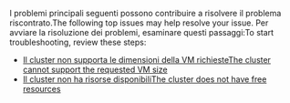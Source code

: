<span data-ttu-id="dcf2d-101">I problemi principali seguenti possono contribuire a risolvere il problema riscontrato.</span><span class="sxs-lookup"><span data-stu-id="dcf2d-101">The following top issues may help resolve your issue.</span></span> <span data-ttu-id="dcf2d-102">Per avviare la risoluzione dei problemi, esaminare questi passaggi:</span><span class="sxs-lookup"><span data-stu-id="dcf2d-102">To start troubleshooting, review these steps:</span></span>

- [<span data-ttu-id="dcf2d-103">Il cluster non supporta le dimensioni della VM richieste</span><span class="sxs-lookup"><span data-stu-id="dcf2d-103">The cluster cannot support the requested VM size</span></span>](../articles/virtual-machines/linux/troubleshoot-deploy-vm.md#the-cluster-cannot-support-the-requested-vm-size)
- [<span data-ttu-id="dcf2d-104">Il cluster non ha risorse disponibili</span><span class="sxs-lookup"><span data-stu-id="dcf2d-104">The cluster does not have free resources</span></span>](../articles/virtual-machines/linux/troubleshoot-deploy-vm.md#the-cluster-does-not-have-free-resources)
